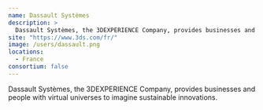 ```yaml
---
name: Dassault Systèmes
description: > 
  Dassault Systèmes, the 3DEXPERIENCE Company, provides businesses and people with virtual universes to imagine sustainable innovations.
site: "https://www.3ds.com/fr/"
image: /users/dassault.png
locations: 
  - France
consortium: false
---
```


Dassault Systèmes, the 3DEXPERIENCE Company, provides businesses and people with virtual universes to imagine sustainable innovations.
